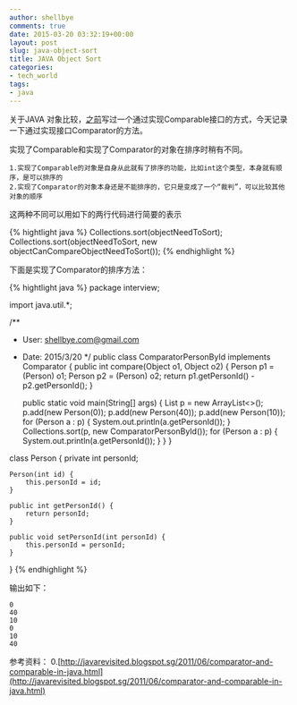 ```yaml
---
author: shellbye
comments: true
date: 2015-03-20 03:32:19+00:00
layout: post
slug: java-object-sort
title: JAVA Object Sort
categories:
- tech_world
tags:
- java
---
```


关于JAVA 对象比较，[之前](/blog/tech_world/java-object-sort/)写过一个通过实现Comparable接口的方式，今天记录一下通过实现接口Comparator的方法。

实现了Comparable和实现了Comparator的对象在排序时稍有不同。

    1.实现了Comparable的对象是自身从此就有了排序的功能，比如int这个类型，本身就有顺序，是可以排序的
    2.实现了Comparator的对象本身还是不能排序的，它只是变成了一个“裁判”，可以比较其他对象的顺序

这两种不同可以用如下的两行代码进行简要的表示


{% hightlight java %}
    Collections.sort(objectNeedToSort);
    Collections.sort(objectNeedToSort, new objectCanCompareObjectNeedToSort());
{% endhighlight %}


下面是实现了Comparator的排序方法：


{% hightlight java %}
package interview;

import java.util.*;

/**
 * User: shellbye.com@gmail.com
 * Date: 2015/3/20
 */
public class ComparatorPersonById implements Comparator {
    public int compare(Object o1, Object o2) {
        Person p1 = (Person) o1;
        Person p2 = (Person) o2;
        return p1.getPersonId() - p2.getPersonId();
    }

    public static void main(String[] args) {
        List<Person> p = new ArrayList<>();
        p.add(new Person(0));
        p.add(new Person(40));
        p.add(new Person(10));
        for (Person a : p) {
            System.out.println(a.getPersonId());
        }
        Collections.sort(p, new ComparatorPersonById());
        for (Person a : p) {
            System.out.println(a.getPersonId());
        }
    }
}

class Person {
    private int personId;

    Person(int id) {
        this.personId = id;
    }

    public int getPersonId() {
        return personId;
    }

    public void setPersonId(int personId) {
        this.personId = personId;
    }
}
{% endhighlight %}



输出如下：

    
    0
    40
    10
    0
    10
    40



参考资料：
0.[http://javarevisited.blogspot.sg/2011/06/comparator-and-comparable-in-java.html](http://javarevisited.blogspot.sg/2011/06/comparator-and-comparable-in-java.html)
